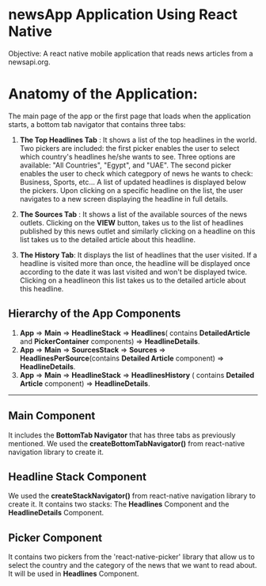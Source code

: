 # newsApp Application  Using React Native

Objective: A react native mobile application that reads news articles from a newsapi.org.

# Anatomy of the Application:

The main page of the app or the first page that loads when the application starts, a bottom tab navigator that contains three tabs:

1. **The Top Headlines Tab** : It shows a list of the top headlines in the world. Two pickers are included: the first picker enables the user to select which country's headlines he/she wants to see. Three options are available: "All Countries", "Egypt", and "UAE". The second picker enables the user to check which categpory of news he wants to check: Business, Sports, etc... A list of updated headlines is displayed below the pickers. Upon clicking on a specific headline on the list, the user navigates to a new screen displaying the headline in full details.

2. **The Sources Tab** : It shows a list of the available sources of the news outlets. Clicking on the **VIEW** button, takes us to the list of headlines published by this news outlet and similarly clicking on a headline on this list takes us to the detailed article about this headline. 

3. **The History Tab**: It displays the list of headlines that the user visited. If a headline is visited more than once, the headline will be displayed once according to the date it was last visited and won't be displayed twice. Clicking on a headlineon this list takes us to the detailed article about this headline. 

## Hierarchy of the App Components

1. **App** => **Main** => **HeadlineStack** => **Headlines**( contains **DetailedArticle** and **PickerContainer** components) => **HeadlineDetails**.
2. **App** => **Main** => **SourcesStack** => **Sources** => **HeadlinesPerSource**(contains **Detailed Article** component) => **HeadlineDetails**.
3. **App** => **Main** => **HeadlineStack** => **HeadlinesHistory** ( contains **Detailed Article** component) => **HeadlineDetails**.

---

## Main Component 

It includes the **BottomTab Navigator** that has three tabs as previously mentioned. We used the **createBottomTabNavigator()** from react-native navigation library to create it.

## Headline Stack Component

We used the **createStackNavigator()** from react-native navigation library to create it. It contains two stacks: The **Headlines** Component and the **HeadlineDetails** Component.

## Picker Component

It contains two pickers from the 'react-native-picker' library that allow us to select the country and the category of the news that we want to read about. It will be used in **Headlines** Component. 

